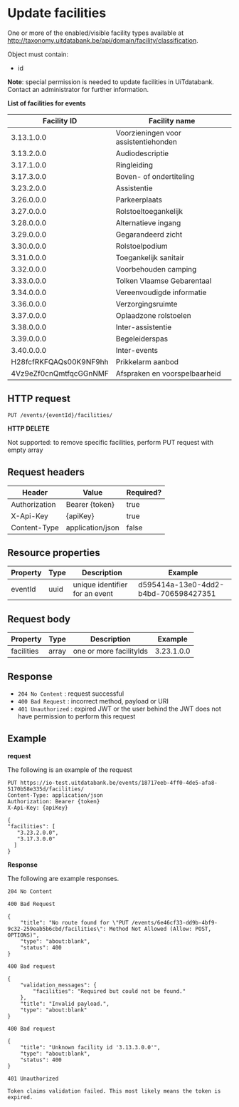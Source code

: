 ---
---

# Update facilities

One or more of the enabled/visible facility types available at http://taxonomy.uitdatabank.be/api/domain/facility/classification.

Object must contain:
- id

**Note**: special permission is needed to update facilities in UiTdatabank. Contact an administrator for further information.

**List of facilities for events**

| Facility ID | Facility name                         |
| ----------- | ------------------------------------- |
| 3.13.1.0.0 | Voorzieningen voor assistentiehonden |
| 3.13.2.0.0 | Audiodescriptie |
| 3.17.1.0.0 | Ringleiding |
| 3.17.3.0.0 | Boven- of ondertiteling |
| 3.23.2.0.0  | Assistentie |
| 3.26.0.0.0 | Parkeerplaats |
| 3.27.0.0.0 | Rolstoeltoegankelijk |
| 3.28.0.0.0 | Alternatieve ingang |
| 3.29.0.0.0 | Gegarandeerd zicht |
| 3.30.0.0.0 | Rolstoelpodium |
| 3.31.0.0.0 | Toegankelijk sanitair |
| 3.32.0.0.0 | Voorbehouden camping |
| 3.33.0.0.0 | Tolken Vlaamse Gebarentaal |
| 3.34.0.0.0 | Vereenvoudigde informatie |
| 3.36.0.0.0 | Verzorgingsruimte |
| 3.37.0.0.0 | Oplaadzone rolstoelen |
| 3.38.0.0.0 | Inter-assistentie |
| 3.39.0.0.0 | Begeleiderspas |
| 3.40.0.0.0 | Inter-events |
| H28fcfRKFQAQs00K9NF9hh | Prikkelarm aanbod |
| 4Vz9eZf0cnQmtfqcGGnNMF | Afspraken en voorspelbaarheid |

## HTTP request

```
PUT /events/{eventId}/facilities/
```

**HTTP DELETE**

Not supported: to remove specific facilities, perform PUT request with empty array

## Request headers

| Header        | Value            | Required? |
| ------------- | ---------------- | --------- |
| Authorization | Bearer {token}   | true      |
| X-Api-Key     | {apiKey}         | true      |
| Content-Type  | application/json | false     |

## Resource properties

| Property	| Type | Description | Example |
|--|--|--|--|
| eventId	| uuid | unique identifier for an event | d595414a-13e0-4dd2-b4bd-706598427351 |

## Request body

| Property	| Type | Description | Example |
|--|--|--|--|
| facilities | array | one or more facilityIds | 3.23.1.0.0 |

## Response

* `204 No Content` : request successful
* `400 Bad Request` : incorrect method, payload or URI
* `401 Unauthorized` : expired JWT or the user behind the JWT does not have permission to perform this request

## Example

**request**

The following is an example of the request

```
PUT https://io-test.uitdatabank.be/events/18717eeb-4ff0-4de5-afa8-5170b58e335d/facilities/
Content-Type: application/json
Authorization: Bearer {token}
X-Api-Key: {apiKey}

{
"facilities": [
   "3.23.2.0.0",
   "3.17.3.0.0"
  ]
}
```

**Response**

The following are example responses.

```
204 No Content
```

```
400 Bad Request

{
    "title": "No route found for \"PUT /events/6e46cf33-dd9b-4bf9-9c32-259eab5b6cbd/facilities\": Method Not Allowed (Allow: POST, OPTIONS)",
    "type": "about:blank",
    "status": 400
}
```

```
400 Bad request

{
    "validation_messages": {
        "facilities": "Required but could not be found."
    },
    "title": "Invalid payload.",
    "type": "about:blank"
}
```
```
400 Bad request

{
    "title": "Unknown facility id '3.13.3.0.0'",
    "type": "about:blank",
    "status": 400
}
```

```
401 Unauthorized

Token claims validation failed. This most likely means the token is expired.
```
